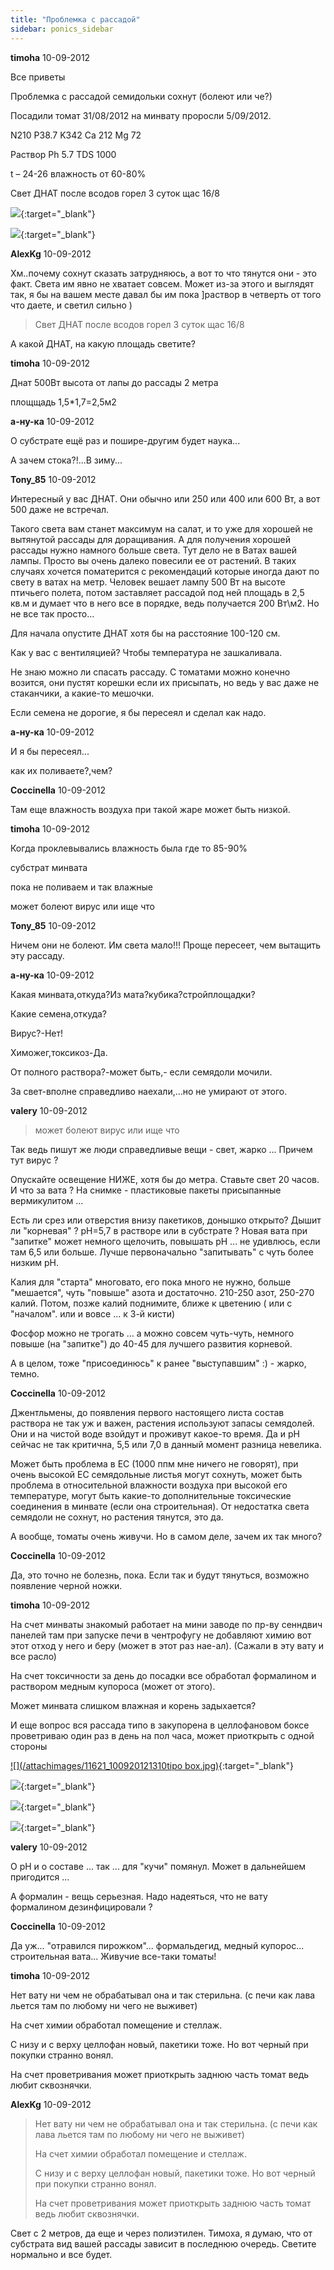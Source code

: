```yaml
---
title: "Проблемка с рассадой"
sidebar: ponics_sidebar
---
```


**timoha** 10-09-2012

Все приветы

Проблемка с рассадой семидольки сохнут (болеют или че?)

Посадили томат 31/08/2012 на минвату проросли 5/09/2012.

N210 P38.7 K342 Ca 212 Mg 72

Раствор Ph 5.7 TDS 1000

t – 24-26 влажность от 60-80%

Свет ДНАТ после всодов горел 3 суток щас 16/8

[![](/attachimages/11617_090920121294g.jpg)](https://t.me/ponics_ru_files/9387){:target="_blank"}

[![](/attachimages/11619_090920121296g.jpg)](https://t.me/ponics_ru_files/9388){:target="_blank"}

**AlexKg** 10-09-2012

Хм..почему сохнут сказать затрудняюсь, а вот то что тянутся они - это факт. Света им явно не хватает совсем. Может из-за этого и выглядят так, я бы на вашем месте давал бы им пока ]раствор в четверть от того что даете, и светил сильно )

> Свет ДНАТ после всодов горел 3 суток щас 16/8

А какой ДНАТ, на какую площадь светите?


**timoha** 10-09-2012

Днат 500Вт высота от лапы до рассады 2 метра

площщадь 1,5*1,7=2,5м2


**а-ну-ка** 10-09-2012

О субстрате ещё раз и пошире-другим будет наука...

А зачем стока?!...В зиму...


**Tony_85** 10-09-2012

Интересный у вас ДНАТ. Они обычно или 250 или 400 или 600 Вт, а вот 500 даже не встречал.

Такого света вам станет максимум на салат, и то уже для хорошей не вытянутой рассады для доращивания. А для получения хорошей рассады нужно намного больше света. Тут дело не в Ватах вашей лампы. Просто вы очень далеко повесили ее от растений. В таких случаях хочется поматерится с рекомендаций которые иногда дают по свету в ватах на метр. Человек вешает лампу 500 Вт на высоте птичьего полета, потом заставляет рассадой под ней площадь в 2,5 кв.м и думает что в него все в порядке, ведь получается 200 Вт\м2. Но не все так просто…

Для начала опустите ДНАТ хотя бы на расстояние 100-120 см. 

Как у вас с вентиляцией? Чтобы температура не зашкаливала.

Не знаю можно ли спасать рассаду. С томатами можно конечно возится, они пустят корешки если их присыпать, но ведь у вас даже не стаканчики, а какие-то мешочки. 

Если семена не дорогие, я бы пересеял и сделал как надо. 


**а-ну-ка** 10-09-2012

И я бы пересеял...

как их поливаете?,чем?


**Coccinella** 10-09-2012

Там еще влажность воздуха при такой жаре может быть низкой.


**timoha** 10-09-2012

Когда проклевывались влажность была где то 85-90%

субстрат минвата 

пока не поливаем и так влажные 

может болеют вирус или ище что


**Tony_85** 10-09-2012

Ничем они не болеют. Им света мало!!! Проще пересеет, чем вытащить эту рассаду.


**а-ну-ка** 10-09-2012

Какая минвата,откуда?Из мата?кубика?стройплощадки?

Какие семена,откуда?

Вирус?-Нет!

Химожег,токсикоз-Да.

От полного раствора?-может быть,- если семядоли мочили.

За свет-вполне справедливо наехали,...но не умирают от этого.


**valery** 10-09-2012

> может болеют вирус или ище что

Так ведь пишут же люди справедливые вещи - свет, жарко ... Причем тут вирус ?

Опускайте освещение НИЖЕ, хотя бы до метра. Ставьте свет 20 часов. И что за вата ? На снимке - пластиковые пакеты присыпанные вермикулитом ...

Есть ли срез или отверстия внизу пакетиков, донышко открыто? Дышит ли "корневая" ? рН=5,7 в растворе или в субстрате ? Новая вата при "запитке" может немного щелочить, повышать рН ... не удивлюсь, если там 6,5 или больше. Лучше первоначально "запитывать" с чуть более низким рН.

Калия для "старта" многовато, его пока много не нужно, больше "мешается", чуть "повыше" азота и достаточно. 210-250 азот, 250-270 калий. Потом, позже калий поднимите, ближе к цветению ( или с "началом". или и вовсе ... к 3-й кисти)

Фосфор можно не трогать ... а можно совсем чуть-чуть, немного повыше (на "запитке") до 40-45 для лучшего развития корневой.

А в целом, тоже "присоединюсь" к ранее "выступавшим" :) - жарко, темно.


**Coccinella** 10-09-2012

Джентльмены, до появления первого настоящего листа состав раствора не так уж и важен, растения используют запасы семядолей. Они и на чистой воде взойдут и проживут какое-то время. Да и рН сейчас не так критична, 5,5 или 7,0 в данный момент разница невелика. 

Может быть проблема в ЕС (1000 ппм мне ничего не говорят), при очень высокой ЕС семядольные листья могут сохнуть, может быть проблема в относительной влажности воздуха при высокой его температуре, могут быть какие-то дополнительные токсические соединения в минвате (если она строительная). От недостатка света семядоли не сохнут, но растения тянутся, это да.

А вообще, томаты очень живучи. Но в самом деле, зачем их так много?


**Coccinella** 10-09-2012

Да, это точно не болезнь, пока. Если так и будут тянуться, возможно появление черной ножки.


**timoha** 10-09-2012

На счет минваты знакомый работает на мини заводе по пр-ву сенндвич панелей там при запуске печи в чентрофугу не добавляют химию вот этот отход у него и беру (может в этот раз нае-ал). (Сажали в эту вату и все расло)

На счет токсичности за день до посадки все обработал формалином и раствором медным купороса (может от этого). 

Может минвата слишком влажная и корень задыхается?

И еще вопрос вся рассада типо в закупорена в целлофановом боксе проветриваю один раз в день на пол часа, может приоткрыть с одной стороны 

[![](/attachimages/11621_100920121310tipo box.jpg)](https://t.me/ponics_ru_files/9389){:target="_blank"}

[![](/attachimages/11623_100920121298t.jpg)](https://t.me/ponics_ru_files/9390){:target="_blank"}

[![](/attachimages/11625_100920121308d.jpg)](https://t.me/ponics_ru_files/9391){:target="_blank"}

[![](/attachimages/11627_100920121315i.jpg)](https://t.me/ponics_ru_files/9392){:target="_blank"}

**valery** 10-09-2012

О рН и о составе ... так ... для "кучи" помянул. Может в дальнейшем пригодится ...

А формалин - вещь серьезная. Надо надеяться, что не вату формалином дезинфицировали ?


**Coccinella** 10-09-2012

Да уж... "отравился пирожком"... формальдегид, медный купорос... строительная вата... Живучие все-таки томаты!


**timoha** 10-09-2012

Нет вату ни чем не обрабатывал она и так стерильна. (с печи как лава льется там по любому ни чего не выживет) 

На счет химии обработал помещение и стеллаж.

С низу и с верху целлофан новый, пакетики тоже. Но вот черный при покупки странно вонял. 

На счет проветривания может приоткрыть заднюю часть томат ведь любит сквознячки.


**AlexKg** 10-09-2012

> Нет вату ни чем не обрабатывал она и так стерильна. (с печи как лава льется там по любому ни чего не выживет) 
> 
> На счет химии обработал помещение и стеллаж.
> 
> С низу и с верху целлофан новый, пакетики тоже. Но вот черный при покупки странно вонял. 
> 
> На счет проветривания может приоткрыть заднюю часть томат ведь любит сквознячки.

Свет с 2 метров, да еще и через полиэтилен. Тимоха, я думаю, что от субстрата вид вашей рассады зависит в последнюю очередь. Светите нормально и все будет. 


